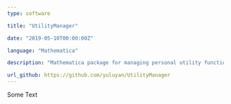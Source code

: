 ```yaml
---
type: software

title: "UtilityManager"

date: "2019-05-10T00:00:00Z"

language: "Mathematica"

description: "Mathematica package for managing personal utility functions."

url_github: https://github.com/yuluyan/UtilityManager
---
```


Some Text